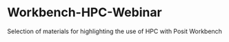 # Workbench-HPC-Webinar

Selection of materials for highlighting the use of HPC with Posit Workbench 
